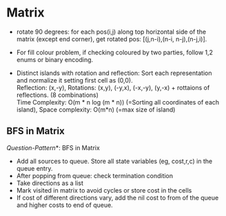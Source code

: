 # Matrix
* rotate 90 degrees: for each pos(i,j) along top horizontal side of the matrix (except end corner), get rotated pos: [(j,n-i),(n-i, n-j),(n-j,i)].
* For fill colour problem, if checking coloured by two parties, follow 1,2 enums or binary encoding.

* Distinct islands with rotation and reflection: Sort each representation and normalize it setting first cell as (0,0).  
Reflection: (x,-y), Rotations: (x,y), (-y,x), (-x,-y), (y,-x) + rottaions of reflections. (8 combinations)  
Time Complexity: O(m * n log (m * n)) (=Sorting all coordinates of each island), Space complexity: O(m*n) (=max size of island)

## BFS in Matrix
*Question-Pattern**: BFS in Matrix
* Add all sources to queue. Store all state variables (eg, cost,r,c) in the queue entry.
* After popping from queue: check termination condition
* Take directions as a list
* Mark visited in matrix to avoid cycles or store cost in the cells
* If cost of different directions vary, add the nil cost to from of the queue and higher costs to end of queue.
